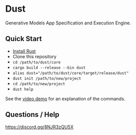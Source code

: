 # Dust

Generative Models App Specification and Execution Engine.

## Quick Start

- [Install Rust](https://www.rust-lang.org/tools/install)
- Clone this repository
- `cd /path/to/dust/core`
- `cargo build --release --bin dust`
- `alias dust="/path/to/dust/core/target/release/dust"`
- `dust init /path/to/new/project`
- `cd /path/to/new/project`
- `dust help`

See the [video demo](https://demo.dust.tt) for an explanation of the commands.

## Questions / Help

https://discord.gg/8NJR3zQU5X
